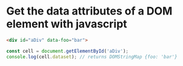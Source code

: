 # Get the data attributes of a DOM element with javascript

```html
<div id="aDiv" data-foo="bar">
```

```js
const cell = document.getElementById('aDiv');
console.log(cell.dataset); // returns DOMStringMap {foo: 'bar'}
```